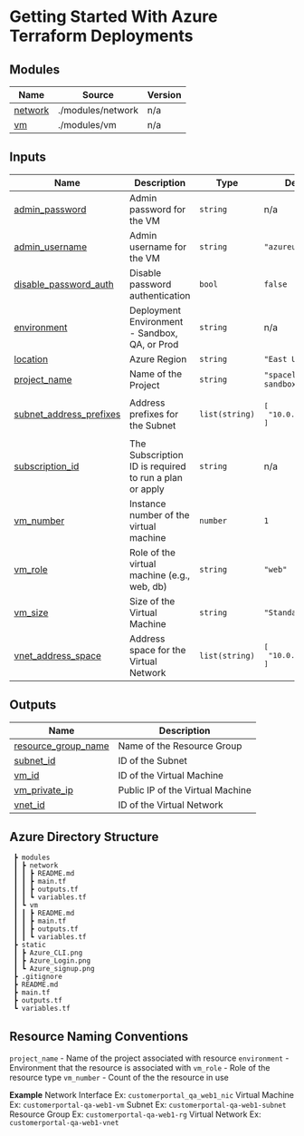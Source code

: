# Getting Started With Azure Terraform Deployments

<!-- BEGIN_TF_DOCS -->

## Modules

| Name | Source | Version |
|------|--------|---------|
| <a name="module_network"></a> [network](#module\_network) | ./modules/network | n/a |
| <a name="module_vm"></a> [vm](#module\_vm) | ./modules/vm | n/a |


## Inputs

| Name | Description | Type | Default | Required |
|------|-------------|------|---------|:--------:|
| <a name="input_admin_password"></a> [admin\_password](#input\_admin\_password) | Admin password for the VM | `string` | n/a | yes |
| <a name="input_admin_username"></a> [admin\_username](#input\_admin\_username) | Admin username for the VM | `string` | `"azureuser"` | no |
| <a name="input_disable_password_auth"></a> [disable\_password\_auth](#input\_disable\_password\_auth) | Disable password authentication | `bool` | `false` | no |
| <a name="input_environment"></a> [environment](#input\_environment) | Deployment Environment - Sandbox, QA, or Prod | `string` | n/a | yes |
| <a name="input_location"></a> [location](#input\_location) | Azure Region | `string` | `"East US 2"` | no |
| <a name="input_project_name"></a> [project\_name](#input\_project\_name) | Name of the Project | `string` | `"spacelift-se-sandbox"` | no |
| <a name="input_subnet_address_prefixes"></a> [subnet\_address\_prefixes](#input\_subnet\_address\_prefixes) | Address prefixes for the Subnet | `list(string)` | <pre>[<br/>  "10.0.1.0/24"<br/>]</pre> | no |
| <a name="input_subscription_id"></a> [subscription\_id](#input\_subscription\_id) | The Subscription ID is required to run a plan or apply | `string` | n/a | yes |
| <a name="input_vm_number"></a> [vm\_number](#input\_vm\_number) | Instance number of the virtual machine | `number` | `1` | no |
| <a name="input_vm_role"></a> [vm\_role](#input\_vm\_role) | Role of the virtual machine (e.g., web, db) | `string` | `"web"` | no |
| <a name="input_vm_size"></a> [vm\_size](#input\_vm\_size) | Size of the Virtual Machine | `string` | `"Standard_A1_v2"` | no |
| <a name="input_vnet_address_space"></a> [vnet\_address\_space](#input\_vnet\_address\_space) | Address space for the Virtual Network | `list(string)` | <pre>[<br/>  "10.0.0.0/16"<br/>]</pre> | no |

## Outputs

| Name | Description |
|------|-------------|
| <a name="output_resource_group_name"></a> [resource\_group\_name](#output\_resource\_group\_name) | Name of the Resource Group |
| <a name="output_subnet_id"></a> [subnet\_id](#output\_subnet\_id) | ID of the Subnet |
| <a name="output_vm_id"></a> [vm\_id](#output\_vm\_id) | ID of the Virtual Machine |
| <a name="output_vm_private_ip"></a> [vm\_private\_ip](#output\_vm\_private\_ip) | Public IP of the Virtual Machine |
| <a name="output_vnet_id"></a> [vnet\_id](#output\_vnet\_id) | ID of the Virtual Network |
<!-- END_TF_DOCS -->

## Azure Directory Structure

```
 ┣ modules
 ┃ ┣ network
 ┃ ┃ ┣ README.md
 ┃ ┃ ┣ main.tf
 ┃ ┃ ┣ outputs.tf
 ┃ ┃ ┗ variables.tf
 ┃ ┗ vm
 ┃ ┃ ┣ README.md
 ┃ ┃ ┣ main.tf
 ┃ ┃ ┣ outputs.tf
 ┃ ┃ ┗ variables.tf
 ┣ static
 ┃ ┣ Azure_CLI.png
 ┃ ┣ Azure_Login.png
 ┃ ┗ Azure_signup.png
 ┣ .gitignore
 ┣ README.md
 ┣ main.tf
 ┣ outputs.tf
 ┗ variables.tf
```

## Resource Naming Conventions

`project_name` - Name of the project associated with resource
`environment` - Environment that the resource is associated with
`vm_role` - Role of the resource type
`vm_number` - Count of the the resource in use

**Example**
Network Interface Ex: `customerportal_qa_web1_nic`
Virtual Machine Ex: `customerportal-qa-web1-vm`
Subnet Ex: `customerportal-qa-web1-subnet`
Resource Group Ex: `customerportal-qa-web1-rg`
Virtual Network Ex: `customerportal-qa-web1-vnet`
